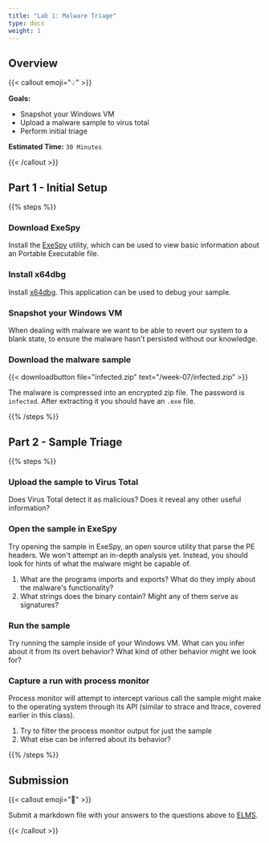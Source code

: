 ```yaml
---
title: "Lab 1: Malware Triage"
type: docs
weight: 1
---
```


## Overview

{{< callout emoji="💡" >}}


**Goals:**

- Snapshot your Windows VM
- Upload a malware sample to virus total
- Perform initial triage

**Estimated Time:** `30 Minutes`

{{< /callout >}}

## Part 1 - Initial Setup

{{% steps %}}

### Download ExeSpy

Install the [ExeSpy](https://ajsmith.org/projects/exespy/) utility, which can be used to view basic information about an Portable Executable file.

### Install x64dbg

Install [x64dbg](https://x64dbg.com/). This application can be used to debug your sample. 

### Snapshot your Windows VM

When dealing with malware we want to be able to revert our system to a blank state, to ensure the malware hasn't persisted without our knowledge.

### Download the malware sample

{{< downloadbutton file="infected.zip" text="/week-07/infected.zip" >}}

The malware is compressed into an encrypted zip file. The password is `infected`. After extracting it you should have an `.exe` file.

{{% /steps %}}

## Part 2 - Sample Triage

{{% steps %}}

### Upload the sample to Virus Total

Does Virus Total detect it as malicious? Does it reveal any other useful information?

### Open the sample in ExeSpy

Try opening the sample in ExeSpy, an open source utility that parse the PE headers. We won't attempt an in-depth analysis yet. Instead, you should look for hints of what the malware might be capable of.

1. What are the programs imports and exports? What do they imply about the malware's functionality?
2. What strings does the binary contain? Might any of them serve as signatures?

### Run the sample

Try running the sample inside of your Windows VM. What can you infer about it from its overt behavior? What kind of other behavior might we look for?

### Capture a run with process monitor

Process monitor will attempt to intercept various call the sample might make to the operating system through its API (similar to strace and ltrace, covered earlier in this class).

1. Try to filter the process monitor output for just the sample
2. What else can be inferred about its behavior?

{{% /steps %}}

## Submission

{{< callout emoji="📝" >}}

Submit a markdown file with your answers to the questions above to
[ELMS](https://umd.instructure.com/courses/1374508/assignments).

{{< /callout >}}


